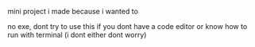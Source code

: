 mini project i made because i wanted to

no exe, dont try to use this if you dont have a code editor or know how to run with terminal (i dont either dont worry)
